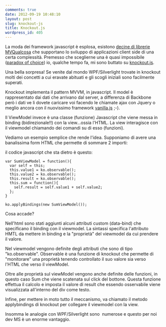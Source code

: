 ```yaml
---
comments: true
date: 2012-09-19 10:48:10
layout: post
slug: knockout-js
title: Knockout.js
wordpress_id: 405
---
```


La moda dei framework javascript è esplosa, esistono [decine di librerie MVQualcosa](http://addyosmani.com/blog/javascript-mvc-jungle/) che supportano lo sviluppo di applicazioni client side di una certa complessità. Premesso che sceglierne una è quasi impossibile ([paradox of choice](http://en.wikipedia.org/wiki/The_Paradox_of_Choice:_Why_More_Is_Less)) io, qualche tempo fa, mi sono buttato su [knockout.js](http://knockoutjs.com).

Una bella sorpresa! Se venite dal mondo WPF/Silverlight trovate in knockout molti dei concetti a cui eravate abituati e gli scogli iniziali sono facilmente superati.



Knockout implementa il pattern MVVM, in javascript. Il model è rappresentato dai dati che arrivano dal server, a differenza di Backbone però i dati ve li dovete caricare voi facendo le chiamate ajax con Jquery o meglio ancora con il nuovissimo framework [vanilla.js](http://vanilla-js.com) ;-).

Il ViewModel invece è una classe (funzione) Javascript che viene messa in binding (bidirezionale!!) con la view...ossia l'HTML. La view interagisce con il viewmodel chiamando dei comandi su di esso (funzioni).

Vediamo un esempio semplice che rende l'idea. Supponiamo di avere una banalissima form HTML che permette di sommare 2 importi:

il codice javascript che sta dietro è questo:


    var SumViewModel = function(){
      var self = this;
      this.value1 = ko.observable();
      this.value2 = ko.observable();
      this.result = ko.observable();
      this.sum = function(){
        self.result = self.value1 + self.value2;
      };
    }

    ko.applyBindings(new SumViewModel());


Cosa accade?

Nell'html sono stati aggiunti alcuni attributi custom (data-bind) che specificano il binding con il viewmodel. La sintassi specifica l'attributo HMTL da mettere in binding e la "proprietà" del viewmodel da cui prendere il valore.

Nel viewmodel vengono definite degli attributi che sono di tipo "ko.observable". Observable è una funzione di knockout che permette di "monitorare" una proprietà tenendo controllato il suo valore sia verso l'HTML che verso il viewModel.

Oltre alle proprietà sul viewModel vengono anche definite delle funzioni, in questo caso Sum che viene scatenata sul click del bottone. Questa funzione effettua il calcolo e imposta il valore di result che essendo osservabile viene visualizzata all'interno del div come testo.

Infine, per mettere in moto tutto il meccanismo, va chiamato il metodo applybindings di knockout per collegare il viewmodel con la view.

Insomma le analogie con WPF/Silverlight sono  numerose e questo per noi dev MS è un enorme vantaggio.

